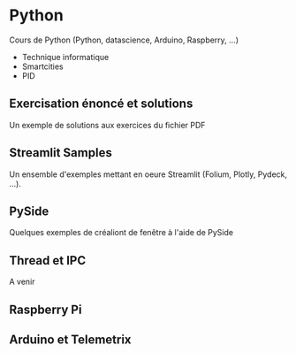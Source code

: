 # Python
Cours de Python (Python, datascience, Arduino, Raspberry, ...)
- Technique informatique
- Smartcities
- PID

## Exercisation énoncé et solutions
Un exemple de solutions aux exercices du fichier PDF

## Streamlit Samples
Un ensemble d'exemples mettant en oeure Streamlit (Folium, Plotly, Pydeck, ...).

## PySide
Quelques exemples de créaliont de fenêtre à l'aide de PySide

## Thread et IPC
A venir

## Raspberry Pi

## Arduino et Telemetrix
